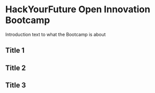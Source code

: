 # HackYourFuture Open Innovation Bootcamp

Introduction text to what the Bootcamp is about

## Title 1

## Title 2

## Title 3
